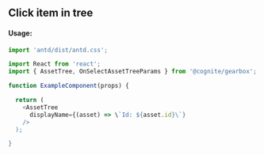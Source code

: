 ## Click item in tree 

<!-- STORY -->

#### Usage:

```typescript jsx
import 'antd/dist/antd.css';

import React from 'react';
import { AssetTree, OnSelectAssetTreeParams } from '@cognite/gearbox';

function ExampleComponent(props) {

  return (
    <AssetTree
      displayName={(asset) => \`Id: ${asset.id}\`}
    />
  );

}
```
